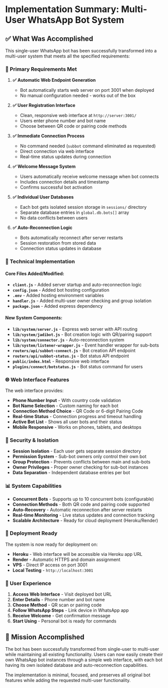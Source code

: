# Implementation Summary: Multi-User WhatsApp Bot System

## ✅ What Was Accomplished

This single-user WhatsApp bot has been successfully transformed into a multi-user system that meets all the specified requirements:

### 🎯 Primary Requirements Met

1. **✅ Automatic Web Endpoint Generation**
   - Bot automatically starts web server on port 3001 when deployed
   - No manual configuration needed - works out of the box

2. **✅ User Registration Interface**
   - Clean, responsive web interface at `http://server:3001/`
   - Users enter phone number and bot name
   - Choose between QR code or pairing code methods

3. **✅ Immediate Connection Process**
   - No command needed (`subbot` command eliminated as requested)
   - Direct connection via web interface
   - Real-time status updates during connection

4. **✅ Welcome Message System**
   - Users automatically receive welcome message when bot connects
   - Includes connection details and timestamp
   - Confirms successful bot activation

5. **✅ Individual User Databases**
   - Each bot gets isolated session storage in `sessions/` directory
   - Separate database entries in `global.db.bots[]` array
   - No data conflicts between users

6. **✅ Auto-Reconnection Logic**
   - Bots automatically reconnect after server restarts
   - Session restoration from stored data
   - Connection status updates in database

### 🔧 Technical Implementation

#### Core Files Added/Modified:
- **`client.js`** - Added server startup and auto-reconnection logic
- **`config.json`** - Added bot hosting configuration
- **`.env`** - Added hosting environment variables
- **`handler.js`** - Added multi-user owner checking and group isolation
- **`package.json`** - Added express dependency

#### New System Components:
- **`lib/system/server.js`** - Express web server with API routing
- **`lib/system/jadibot.js`** - Bot creation logic with QR/pairing support
- **`lib/system/connector.js`** - Auto-reconnection system
- **`lib/system/listener-wrapper.js`** - Event handler wrapper for sub-bots
- **`routers/api/subbot-connect.js`** - Bot creation API endpoint
- **`routers/api/subbot-status.js`** - Bot status API endpoint
- **`public/index.html`** - Responsive web interface
- **`plugins/connect/botstatus.js`** - Bot status command for users

### 🌐 Web Interface Features

The web interface provides:
- **Phone Number Input** - With country code validation
- **Bot Name Selection** - Custom naming for each bot
- **Connection Method Choice** - QR Code or 6-digit Pairing Code
- **Real-time Status** - Connection progress and timeout handling
- **Active Bot List** - Shows all user bots and their status
- **Mobile Responsive** - Works on phones, tablets, and desktops

### 🔐 Security & Isolation

- **Session Isolation** - Each user gets separate session directory
- **Permission System** - Sub-bot owners only control their own bot
- **Group Protection** - Prevents conflicts between main and sub-bots
- **Owner Privileges** - Proper owner checking for sub-bot instances
- **Data Separation** - Independent database entries per bot

### 📊 System Capabilities

- **Concurrent Bots** - Supports up to 10 concurrent bots (configurable)
- **Connection Methods** - Both QR code and pairing code supported
- **Auto-Recovery** - Automatic reconnection after server restarts
- **Real-time Monitoring** - Live status updates and connection tracking
- **Scalable Architecture** - Ready for cloud deployment (Heroku/Render)

### 🚀 Deployment Ready

The system is now ready for deployment on:
- **Heroku** - Web interface will be accessible via Heroku app URL
- **Render** - Automatic HTTPS and domain assignment
- **VPS** - Direct IP access on port 3001
- **Local Testing** - `http://localhost:3001`

### 📱 User Experience

1. **Access Web Interface** - Visit deployed bot URL
2. **Enter Details** - Phone number and bot name
3. **Choose Method** - QR scan or pairing code
4. **Follow WhatsApp Steps** - Link device in WhatsApp app
5. **Receive Welcome** - Get confirmation message
6. **Start Using** - Personal bot is ready for commands

## 🎉 Mission Accomplished

The bot has been successfully transformed from single-user to multi-user while maintaining all existing functionality. Users can now easily create their own WhatsApp bot instances through a simple web interface, with each bot having its own isolated database and auto-reconnection capabilities.

The implementation is minimal, focused, and preserves all original bot features while adding the requested multi-user functionality.